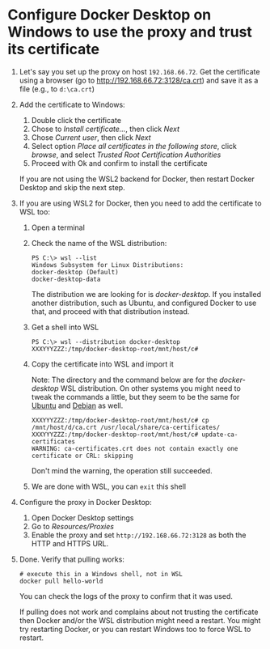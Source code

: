 # Configure Docker Desktop on Windows to use the proxy and trust its certificate

1. Let's say you set up the proxy on host `192.168.66.72`. Get the certificate using a browser (go to <http://192.168.66.72:3128/ca.crt>) and save it as a file (e.g., to `d:\ca.crt`)

1. Add the certificate to Windows:

   1. Double click the certificate
   1. Chose to _Install certificate..._, then click _Next_
   1. Chose _Current user_, then click _Next_
   1. Select option _Place all certificates in the following store_, click _browse_, and select _Trusted Root Certification Authorities_
   1. Proceed with Ok and confirm to install the certificate

   If you are not using the WSL2 backend for Docker, then restart Docker Desktop and skip the next step.

1. If you are using WSL2 for Docker, then you need to add the certificate to WSL too:

   1. Open a terminal

   1. Check the name of the WSL distribution:

      ```
      PS C:\> wsl --list
      Windows Subsystem for Linux Distributions:
      docker-desktop (Default)
      docker-desktop-data
      ```

      The distribution we are looking for is _docker-desktop_. If you installed another distribution, such as Ubuntu, and configured Docker to use that, and proceed with that distribution instead.

   1. Get a shell into WSL

      ```
      PS C:\> wsl --distribution docker-desktop
      XXXYYYZZZ:/tmp/docker-desktop-root/mnt/host/c#
      ```

   1. Copy the certificate into WSL and import it

      Note: The directory and the command below are for the _docker-desktop_ WSL distribution. On other systems you might need to tweak the commands a little, but they seem to be the same for [Ubuntu](https://www.pmichaels.net/2020/12/29/add-certificate-into-wsl/) and [Debian](https://github.com/microsoft/WSL/issues/3161#issue-320777324) as well.

      ```
      XXXYYYZZZ:/tmp/docker-desktop-root/mnt/host/c# cp /mnt/host/d/ca.crt /usr/local/share/ca-certificates/
      XXXYYYZZZ:/tmp/docker-desktop-root/mnt/host/c# update-ca-certificates
      WARNING: ca-certificates.crt does not contain exactly one certificate or CRL: skipping
      ```

      Don't mind the warning, the operation still succeeded.

   1. We are done with WSL, you can `exit` this shell

1. Configure the proxy in Docker Desktop:

   1. Open Docker Desktop settings
   1. Go to _Resources/Proxies_
   1. Enable the proxy and set `http://192.168.66.72:3128` as both the HTTP and HTTPS URL.

1. Done. Verify that pulling works:

   ```
   # execute this in a Windows shell, not in WSL
   docker pull hello-world
   ```

   You can check the logs of the proxy to confirm that it was used.

   If pulling does not work and complains about not trusting the certificate then Docker and/or the WSL distribution might need a restart. You might try restarting Docker, or you can restart Windows too to force WSL to restart.
